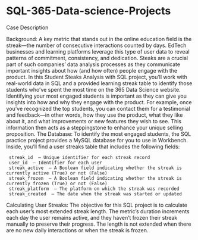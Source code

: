 # SQL-365-Data-science-Projects

 Case Description

Background: A key metric that stands out in the online education field is the streak—the number of consecutive interactions counted by days. EdTech businesses and learning platforms leverage this type of user data to reveal patterns of commitment, consistency, and dedication. Steaks are a crucial part of such companies’ data analysis processes as they communicate important insights about how (and how often) people engage with the product. In this Student Steaks Analysis with SQL project, you’ll work with real-world data in SQL and a provided learning streak table to identify those students who’ve spent the most time on the 365 Data Science website.  
Identifying your most engaged students is important as they can give you insights into how and why they engage with the product. For example, once you’ve recognized the top students, you can contact them for a testimonial and feedback—in other words, how they use the product, what they like about it, and what improvements or new features they wish to see. This information then acts as a steppingstone to enhance your unique selling proposition.
The Database: To identify the most engaged students, the SQL practice project provides a MySQL database for you to use in Workbench. Inside, you’ll find a user streaks table that includes the following fields:

     streak_id  – Unique identifier for each streak record
     user_id  – Identifier for each user
     streak_active  – A Boolean field indicating whether the streak is currently active (True) or not (False)
     streak_frozen  – A Boolean field indicating whether the streak is currently frozen (True) or not (False)
     streak_platform  – The platform on which the streak was recorded
     streak_created  – The date when the streak was started or updated

Calculating User Streaks: The objective for this SQL project is to calculate each user’s most extended streak length. The metric’s duration increments each day the user remains active, and they haven’t frozen their streak manually to preserve their progress. The length is not extended when there are no new daily interactions or when the streak is frozen.

